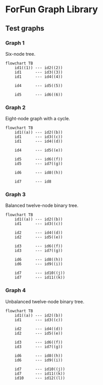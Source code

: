 # ForFun Graph Library

## Test graphs

### Graph 1

Six-node tree.

```mermaid
flowchart TB
    id1((1)) --- id2((2))
    id1      --- id3((3))
    id1      --- id4((4))

    id4      --- id5((5))

    id5      --- id6((6))
```

### Graph 2

Eight-node graph with a cycle.

```mermaid
flowchart TB
    id1((a)) --- id2((b))
    id1      --- id3((c))
    id1      --- id4((d))

    id4      --- id5((e))

    id5      --- id6((f))
    id5      --- id7((g))

    id6      --- id8((h))

    id7      --- id8
```

### Graph 3

Balanced twelve-node binary tree.

```mermaid
flowchart TB
    id1((a)) --- id2((b))
    id1      --- id3((c))

    id2      --- id4((d))
    id2      --- id5((e))

    id3      --- id6((f))
    id3      --- id7((g))

    id6      --- id8((h))
    id6      --- id9((i))

    id7      --- id10((j))
    id7      --- id11((k))
```

### Graph 4

Unbalanced twelve-node binary tree.

```mermaid
flowchart TB
    id1((a)) --- id2((b))
    id1      --- id3((c))

    id2      --- id4((d))
    id2      --- id5((e))

    id3      --- id6((f))
    id3      --- id7((g))

    id6      --- id8((h))
    id6      --- id9((i))

    id7      --- id10((j))
    id7      --- id11((k))
    id10     --- id12((l))
```
